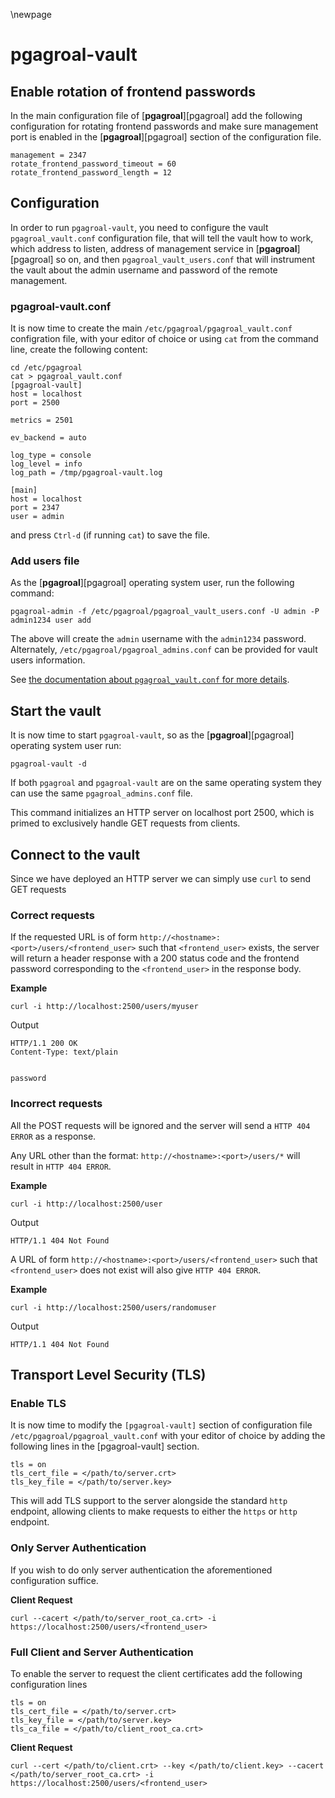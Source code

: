\newpage

# pgagroal-vault

## Enable rotation of frontend passwords

In the main configuration file of [**pgagroal**][pgagroal] add the following configuration for rotating frontend passwords and make sure management port is enabled in the [**pgagroal**][pgagroal] section of the configuration file.

```
management = 2347
rotate_frontend_password_timeout = 60
rotate_frontend_password_length = 12
```

## Configuration

In order to run `pgagroal-vault`, you need to configure the vault `pgagroal_vault.conf` configuration file, that will tell the vault how to work, which address to listen, address of management service in [**pgagroal**][pgagroal] so on,
and then `pgagroal_vault_users.conf` that will instrument the vault about the admin username and password of the remote management.

### pgagroal-vault.conf

It is now time to create the main `/etc/pgagroal/pgagroal_vault.conf` configration file, with your editor of choice or using `cat` from the command line, create the following content:

```
cd /etc/pgagroal
cat > pgagroal_vault.conf
[pgagroal-vault]
host = localhost
port = 2500

metrics = 2501

ev_backend = auto

log_type = console
log_level = info
log_path = /tmp/pgagroal-vault.log

[main]
host = localhost
port = 2347
user = admin
```

and press `Ctrl-d` (if running `cat`) to save the file.

### Add users file

As the [**pgagroal**][pgagroal] operating system user, run the following command:

```
pgagroal-admin -f /etc/pgagroal/pgagroal_vault_users.conf -U admin -P admin1234 user add
```

The above will create the `admin` username with the `admin1234` password. Alternately, `/etc/pgagroal/pgagroal_admins.conf` can be provided for vault users information.

See [the documentation about `pgagroal_vault.conf` for more details](https://github.com/agroal/pgagroal/blob/master/doc/VAULT.md).

## Start the vault

It is now time to start `pgagroal-vault`, so as the [**pgagroal**][pgagroal] operating system user run:

```
pgagroal-vault -d
```

If both `pgagroal` and `pgagroal-vault` are on the same operating system they can use the same `pgagroal_admins.conf` file.

This command initializes an HTTP server on localhost port 2500, which is primed to exclusively handle GET requests from clients.

## Connect to the vault

Since we have deployed an HTTP server we can simply use `curl` to send GET requests

### Correct requests

If the requested URL is of form `http://<hostname>:<port>/users/<frontend_user>` such that `<frontend_user>` exists, the server will return a header response with a 200 status code and the frontend password corresponding to the `<frontend_user>` in the response body.

**Example**

`
curl -i http://localhost:2500/users/myuser
`

Output

```
HTTP/1.1 200 OK
Content-Type: text/plain


password
```

### Incorrect requests

All the POST requests will be ignored and the server will send a `HTTP 404 ERROR` as a response.

Any URL other than the format: `http://<hostname>:<port>/users/*` will result in `HTTP 404 ERROR`.

**Example**

`
curl -i http://localhost:2500/user
`

Output

```
HTTP/1.1 404 Not Found

```

A URL of form `http://<hostname>:<port>/users/<frontend_user>` such that `<frontend_user>` does not exist will also give `HTTP 404 ERROR`.

**Example**

`
curl -i http://localhost:2500/users/randomuser
`

Output

```
HTTP/1.1 404 Not Found

```


## Transport Level Security (TLS)

### Enable TLS

It is now time to modify the `[pgagroal-vault]` section of configuration file `/etc/pgagroal/pgagroal_vault.conf` with your editor of choice by adding the following lines in the [pgagroal-vault] section.

```
tls = on
tls_cert_file = </path/to/server.crt>
tls_key_file = </path/to/server.key>
```

This will add TLS support to the server alongside the standard `http` endpoint, allowing clients to make requests to either the `https` or `http` endpoint.

### Only Server Authentication

If you wish to do only server authentication the aforementioned configuration suffice.

**Client Request**

```
curl --cacert </path/to/server_root_ca.crt> -i https://localhost:2500/users/<frontend_user>
```

### Full Client and Server Authentication

To enable the server to request the client certificates add the following configuration lines

```
tls = on
tls_cert_file = </path/to/server.crt>
tls_key_file = </path/to/server.key>
tls_ca_file = </path/to/client_root_ca.crt>
```

**Client Request**

```
curl --cert </path/to/client.crt> --key </path/to/client.key> --cacert </path/to/server_root_ca.crt> -i https://localhost:2500/users/<frontend_user>
```
